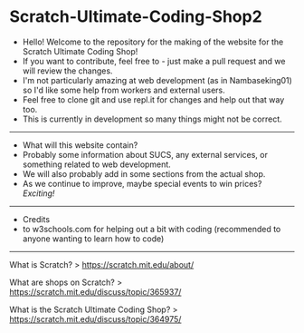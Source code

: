 # Scratch-Ultimate-Coding-Shop2

- Hello! Welcome to the repository for the making of the website for the Scratch Ultimate Coding Shop! 
- If you want to contribute, feel free to - just make a pull request and we will review the changes. 
- I'm not particularly amazing at web development (as in Nambaseking01) so I'd like some help from workers and external users.
- Feel free to clone git and use repl.it for changes and help out that way too.
- This is currently in development so many things might not be correct.

---

- What will this website contain?
- Probably some information about SUCS, any external services, or something related to web development. 
- We will also probably add in some sections from the actual shop. 
- As we continue to improve, maybe special events to win prices? *Exciting!*

---

- Credits
- to w3schools.com for helping out a bit with coding (recommended to anyone wanting to learn how to code)

---

What is Scratch? > https://scratch.mit.edu/about/

What are shops on Scratch? > https://scratch.mit.edu/discuss/topic/365937/

What is the Scratch Ultimate Coding Shop? > https://scratch.mit.edu/discuss/topic/364975/

